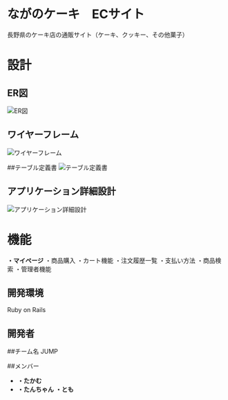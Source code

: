 # ながのケーキ　ECサイト
長野県のケーキ店の通販サイト（ケーキ、クッキー、その他菓子）

# 設計
## ER図
![ER図]()

## ワイヤーフレーム
![ワイヤーフレーム]()

##テーブル定義書
![テーブル定義書]()

## アプリケーション詳細設計
![アプリケーション詳細設計]()


# 機能

**・マイページ**
・商品購入
・カート機能
・注文履歴一覧
・支払い方法
・商品検索
・管理者機能


## 開発環境
Ruby on Rails

## 開発者
##チーム名
JUMP

##メンバー
* **・たかむ**
* **・たんちゃん**
**・とも**

